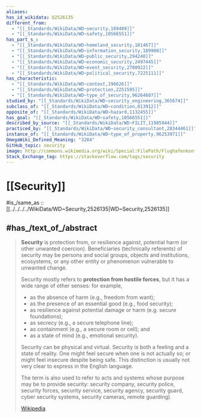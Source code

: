 ```yaml
---
aliases:
has_id_wikidata: Q2526135
different_from:
  - "[[_Standards/WikiData/WD~security,169489]]"
  - "[[_Standards/WikiData/WD~safety,10566551]]"
has_part_s_:
  - "[[_Standards/WikiData/WD~homeland_security,181467]]"
  - "[[_Standards/WikiData/WD~information_security,189900]]"
  - "[[_Standards/WikiData/WD~public_security,294240]]"
  - "[[_Standards/WikiData/WD~economic_security,2497445]]"
  - "[[_Standards/WikiData/WD~event_security,2780922]]"
  - "[[_Standards/WikiData/WD~political_security,7225111]]"
has_characteristic:
  - "[[_Standards/WikiData/WD~context,196626]]"
  - "[[_Standards/WikiData/WD~protection,2251595]]"
  - "[[_Standards/WikiData/WD~type_of_security,96264607]]"
studied_by: "[[_Standards/WikiData/WD~security_engineering,365674]]"
subclass_of: "[[_Standards/WikiData/WD~condition,813912]]"
opposite_of: "[[_Standards/WikiData/WD~hazard,1132455]]"
has_goal: "[[_Standards/WikiData/WD~safety,10566551]]"
described_by_source: "[[_Standards/WikiData/WD~FILIT,11985944]]"
practiced_by: "[[_Standards/WikiData/WD~security_consultant,28344461]]"
instance_of: "[[_Standards/WikiData/WD~type_of_property,96253971]]"
OmegaWiki_Defined_Meaning: "3284"
GitHub_topic: security
image: http://commons.wikimedia.org/wiki/Special:FilePath/Flughafenkontrolle.jpg
Stack_Exchange_tag: https://stackoverflow.com/tags/security
---
```


# [[Security]] 

#is_/same_as :: [[../../../../WikiData/WD~Security,2526135|WD~Security,2526135]]

## #has_/text_of_/abstract 

> **Security** is protection from, or resilience against, potential harm (or other unwanted coercion). 
> Beneficiaries (technically referents) of security may be persons and social groups, objects 
> and institutions, ecosystems, or any other entity or phenomenon vulnerable to unwanted change. 
>
> Security mostly refers to **protection from hostile forces**, but it has a wide range of other senses: 
> for example, 
> - as the absence of harm (e.g., freedom from want); 
> - as the presence of an essential good (e.g., food security); 
> - as resilience against potential damage or harm (e.g. secure foundations); 
> - as secrecy (e.g., a secure telephone line); 
> - as containment (e.g., a secure room or cell); and 
> - as a state of mind (e.g., emotional security).
>
> Security can be physical and virtual.
> Security is both a feeling and a state of reality. 
> One might feel secure when one is not actually so; or might feel insecure despite being safe. 
> This distinction is usually not very clear to express in the English language.
>
> The term is also used to refer to acts and systems whose purpose may be to provide security: 
> security company, security police, security forces, security service, security agency, security guard, cyber security systems, security cameras, remote guarding). 
>
> [Wikipedia](https://en.wikipedia.org/wiki/Security) 

